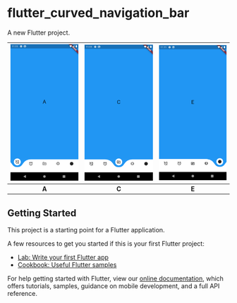 # flutter_curved_navigation_bar

A new Flutter project.

|![](images/Screenshot_1635225090.png)|![](images/Screenshot_1635225097.png)|![](images/Screenshot_1635225095.png)|
|:---:|:---:|:---:|
|**A**|**C**|**E**|

## Getting Started

This project is a starting point for a Flutter application.

A few resources to get you started if this is your first Flutter project:

- [Lab: Write your first Flutter app](https://flutter.dev/docs/get-started/codelab)
- [Cookbook: Useful Flutter samples](https://flutter.dev/docs/cookbook)

For help getting started with Flutter, view our
[online documentation](https://flutter.dev/docs), which offers tutorials,
samples, guidance on mobile development, and a full API reference.

